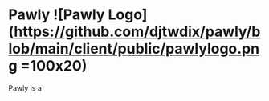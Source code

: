 # Pawly ![Pawly Logo](https://github.com/djtwdix/pawly/blob/main/client/public/pawlylogo.png =100x20)
Pawly is a 
